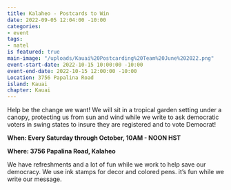 ```yaml
---
title: Kalaheo - Postcards to Win
date: 2022-09-05 12:04:00 -10:00
categories:
- event
tags:
- natel
is featured: true
main-image: "/uploads/Kauai%20Postcarding%20Team%20June%202022.png"
event-start-date: 2022-10-15 10:00:00 -10:00
event-end-date: 2022-10-15 12:00:00 -10:00
Location: 3756 Papalina Road
island: Kauai
chapter: Kauai
---
```


Help be the change we want!  We will sit in a tropical garden setting under a canopy, protecting us from sun and wind while we write to ask democratic voters in swing states to insure they are registered and to vote Democrat! 

**When: Every Saturday through October, 10AM - NOON HST**

**Where: 3756 Papalina Road, Kalaheo**

We have refreshments and a lot of fun while we work to help save our democracy. We use ink stamps for decor and colored pens. it’s fun while we write our message. 